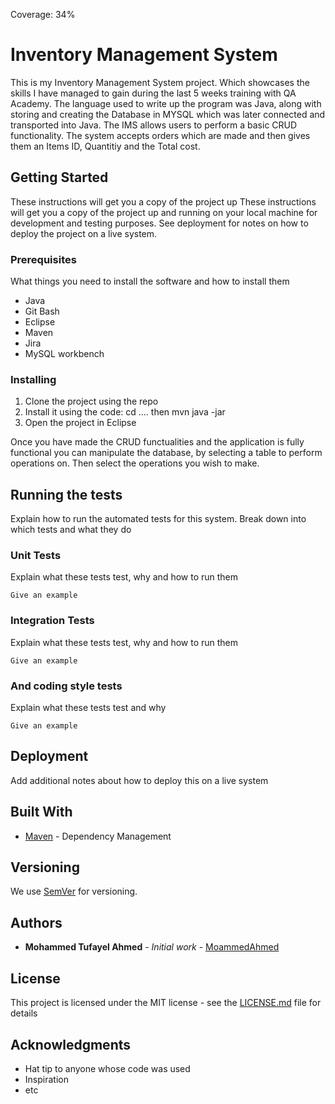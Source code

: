 Coverage: 34%
# Inventory Management System

This is my Inventory Management System project. Which showcases the skills I have managed to gain during the last 5 weeks training with QA Academy.
The language used to write up the program was Java, along with storing and creating the Database in MYSQL which was later connected and transported 
into Java. The IMS allows users to perform a basic CRUD functionality. The system accepts orders which are made and then gives them an Items ID, Quantitiy and the Total cost.

## Getting Started

These instructions will get you a copy of the project up These instructions will get you a copy of the project up and running on your local machine for development and testing purposes.
See deployment for notes on how to deploy the project on a live system.

### Prerequisites

What things you need to install the software and how to install them

- Java
- Git Bash
- Eclipse 
- Maven
- Jira
- MySQL workbench

### Installing

1. Clone the project using the repo
2. Install it using the code: cd .... then mvn java -jar
3. Open the project in Eclipse 

Once you have made the CRUD functualities and the application is fully functional you can manipulate the database, by selecting a table to perform operations on. 
Then select the operations you wish to make. 

## Running the tests

Explain how to run the automated tests for this system. Break down into which tests and what they do

### Unit Tests 

Explain what these tests test, why and how to run them

```
Give an example
```

### Integration Tests 
Explain what these tests test, why and how to run them

```
Give an example
```

### And coding style tests

Explain what these tests test and why

```
Give an example
```

## Deployment

Add additional notes about how to deploy this on a live system

## Built With

* [Maven](https://maven.apache.org/) - Dependency Management

## Versioning

We use [SemVer](http://semver.org/) for versioning.

## Authors

* **Mohammed Tufayel Ahmed** - *Initial work* - [MoammedAhmed](https://github.com/Tufayel98)

## License

This project is licensed under the MIT license - see the [LICENSE.md](LICENSE.md) file for details 

## Acknowledgments

* Hat tip to anyone whose code was used
* Inspiration
* etc
